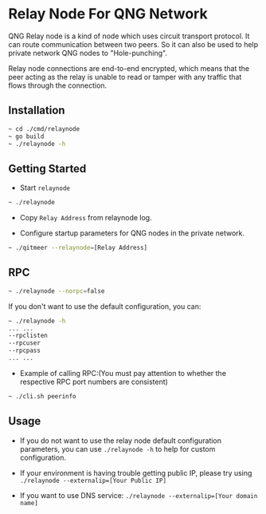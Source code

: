 # Relay Node For QNG Network

QNG Relay node is a kind of node which uses circuit transport protocol. 
It can route communication between two peers. So it can also be used to help 
private network QNG nodes to "Hole-punching".


Relay node connections are end-to-end encrypted, which means that the peer acting as the relay is unable to read or tamper with any traffic that flows through the connection.


## Installation
```bash
~ cd ./cmd/relaynode
~ go build
~ ./relaynode -h
```
## Getting Started

* Start `relaynode`
```bash
~ ./relaynode
```

* Copy `Relay Address` from relaynode log.

* Configure startup parameters for QNG nodes in the private network.
```bash
~ ./qitmeer --relaynode=[Relay Address]
```

## RPC

```bash
~ ./relaynode --norpc=false
```

If you don't want to use the default configuration, you can:
```bash
~ ./relaynode -h
... ...
--rpclisten
--rpcuser
--rpcpass
... ...

```

* Example of calling RPC:(You must pay attention to whether the respective RPC port numbers are consistent)
```bash
~ ./cli.sh peerinfo
```
## Usage

* If you do not want to use the relay node default configuration parameters, you can use `./relaynode -h` to help for custom configuration.

* If your environment is having trouble getting public IP, please try using `./relaynode --externalip=[Your Public IP]`

* If you want to use DNS service: `./relaynode --externalip=[Your domain name]`